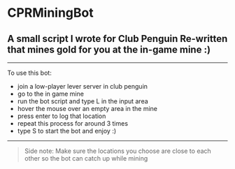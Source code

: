 # CPRMiningBot
## A small script I wrote for Club Penguin Re-written that mines gold for you at the in-game mine :)
---
To use this bot: 
- join a low-player lever server in club penguin
- go to the in game mine
- run the bot script and type L in the input area
- hover the mouse over an empty area in the mine
- press enter to log that location
- repeat this process for around 3 times
- type S to start the bot and enjoy :)
---
> Side note: Make sure the locations you choose are close to each other so the bot can catch up while mining
